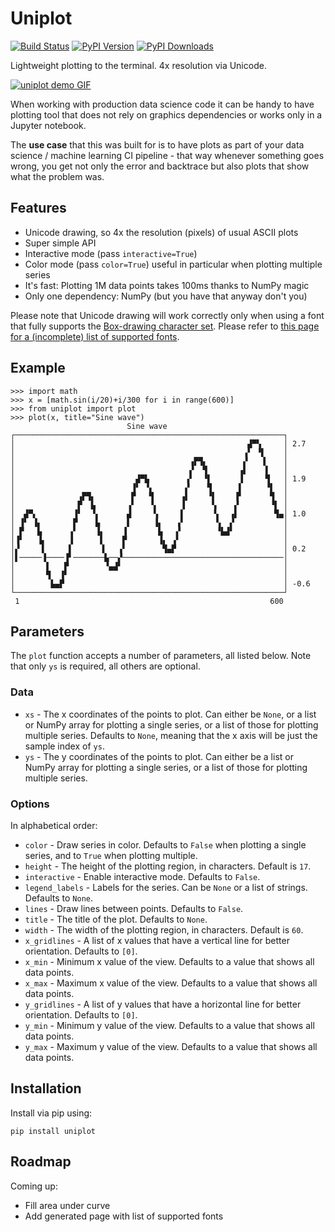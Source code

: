 # Uniplot
[![Build Status](https://travis-ci.org/olavolav/uniplot.svg?branch=master)](https://travis-ci.org/olavolav/uniplot)
[![PyPI Version](https://badge.fury.io/py/uniplot.svg)](https://pypi.org/project/uniplot/)
[![PyPI Downloads](https://img.shields.io/pypi/dm/uniplot)](https://pypistats.org/packages/uniplot)

Lightweight plotting to the terminal. 4x resolution via Unicode.

[![uniplot demo GIF](https://github.com/olavolav/uniplot/raw/master/resource/uniplot-demo.gif)](https://asciinema.org/a/Ldgn5pHOgxPJmIf2ZvlfIPR3L)

When working with production data science code it can be handy to have plotting
tool that does not rely on graphics dependencies or works only in a Jupyter notebook.

The **use case** that this was built for is to have plots as part of your data science /
machine learning CI pipeline - that way whenever something goes wrong, you get not only
the error and backtrace but also plots that show what the problem was.


## Features

* Unicode drawing, so 4x the resolution (pixels) of usual ASCII plots
* Super simple API
* Interactive mode (pass `interactive=True`)
* Color mode (pass `color=True`) useful in particular when plotting multiple series
* It's fast: Plotting 1M data points takes 100ms thanks to NumPy magic
* Only one dependency: NumPy (but you have that anyway don't you)

Please note that Unicode drawing will work correctly only when using a font that
fully supports the [Box-drawing character set](https://en.wikipedia.org/wiki/Box-drawing_character).
Please refer to [this page for a (incomplete) list of supported fonts](https://www.fileformat.info/info/unicode/block/block_elements/fontsupport.htm).


## Example

```
>>> import math
>>> x = [math.sin(i/20)+i/300 for i in range(600)]
>>> from uniplot import plot
>>> plot(x, title="Sine wave")
                          Sine wave
┌────────────────────────────────────────────────────────────┐
│                                                    ▟▀▚     │ 2.7
│                                                   ▗▘ ▝▌    │
│                                       ▗▛▜▖        ▞   ▐    │
│                                       ▞  ▜       ▗▌    ▌   │
│                           ▟▀▙        ▗▘  ▝▌      ▐     ▜   │ 1.9
│                          ▐▘ ▝▖       ▞    ▜      ▌     ▝▌  │
│              ▗▛▜▖        ▛   ▜      ▗▌    ▝▌    ▐▘      ▜  │
│              ▛  ▙       ▗▘   ▝▖     ▐      ▚    ▞       ▝▌ │
│  ▟▀▖        ▐▘  ▝▖      ▟     ▚     ▌      ▝▖  ▗▌        ▜▄│ 1.0
│ ▐▘ ▐▖       ▛    ▙      ▌     ▐▖   ▗▘       ▚  ▞           │
│ ▛   ▙      ▗▘    ▐▖    ▐       ▙   ▞        ▝▙▟▘           │
│▐▘   ▐▖     ▐      ▌    ▛       ▐▖ ▗▘                       │
│▞     ▌     ▌      ▐   ▗▘        ▜▄▛                        │ 0.2
│▌─────▐────▐▘───────▙──▞────────────────────────────────────│
│       ▌   ▛        ▝▄▟▘                                    │
│       ▜  ▐▘                                                │
│        ▙▄▛                                                 │ -0.6
└────────────────────────────────────────────────────────────┘
 1                                                        600
```


## Parameters

The `plot` function accepts a number of parameters, all listed below. Note that only
`ys` is required, all others are optional.


### Data

* `xs` - The x coordinates of the points to plot. Can either be `None`, or a list or NumPy array for plotting a single series, or a list of those for plotting multiple series. Defaults to `None`, meaning that the x axis will be just the sample index of
`ys`.
* `ys` - The y coordinates of the points to plot. Can either be a list or NumPy array for plotting a single series, or a list of those for plotting multiple series.

### Options

In alphabetical order:

* `color` - Draw series in color. Defaults to `False` when plotting a single series, and to `True` when plotting multiple.
* `height` - The height of the plotting region, in characters. Default is `17`.
* `interactive` - Enable interactive mode. Defaults to `False`.
* `legend_labels` - Labels for the series. Can be `None` or a list of strings. Defaults to `None`.
* `lines` - Draw lines between points. Defaults to `False`.
* `title` - The title of the plot. Defaults to `None`.
* `width` - The width of the plotting region, in characters. Default is `60`.
* `x_gridlines` - A list of x values that have a vertical line for better orientation. Defaults to `[0]`.
* `x_min` - Minimum x value of the view. Defaults to a value that shows all data points.
* `x_max` - Maximum x value of the view. Defaults to a value that shows all data points.
* `y_gridlines` - A list of y values that have a horizontal line for better orientation. Defaults to `[0]`.
* `y_min` - Minimum y value of the view. Defaults to a value that shows all data points.
* `y_max` - Maximum y value of the view. Defaults to a value that shows all data points.



## Installation

Install via pip using:

```
pip install uniplot
```


## Roadmap

Coming up:

* Fill area under curve
* Add generated page with list of supported fonts
